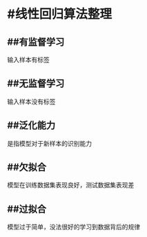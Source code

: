 #线性回归算法整理
=================

##有监督学习
-----------
输入样本有标签

##无监督学习
-----------
输入样本没有标签

##泛化能力
---------
是指模型对于新样本的识别能力

##欠拟合
-------
模型在训练数据集表现良好，测试数据集表现差

##过拟合
-------
模型过于简单，没法很好的学习到数据背后的规律
